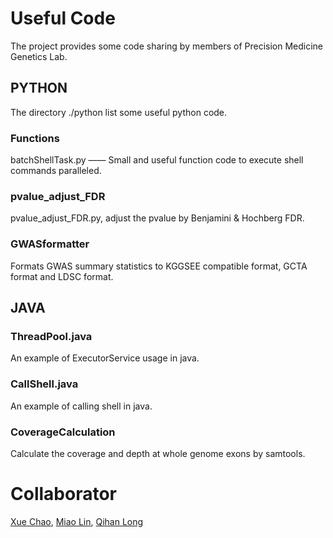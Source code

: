 # Useful Code
The project provides some code sharing by members of Precision Medicine Genetics Lab.
## PYTHON
The directory ./python list some useful python code.
### Functions
batchShellTask.py —— Small and useful function code to execute shell commands paralleled. 
### pvalue_adjust_FDR
pvalue_adjust_FDR.py, adjust the pvalue by Benjamini & Hochberg FDR.
### GWASformatter
Formats GWAS summary statistics to KGGSEE compatible format, GCTA format and LDSC format.
## JAVA
### ThreadPool.java
An example of ExecutorService usage in java.
### CallShell.java
An example of calling shell in java.
### CoverageCalculation
Calculate the coverage and depth at whole genome exons by samtools.
# Collaborator
[Xue Chao](https://github.com/chaoxue-sysu), [Miao Lin](https://github.com/WoodyMiao), [Qihan Long](https://github.com/longqh3)
